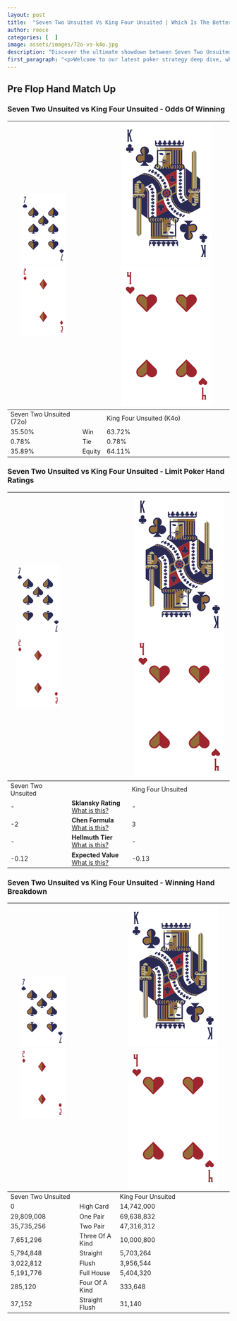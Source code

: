 ```yaml
---
layout: post
title:  "Seven Two Unsuited Vs King Four Unsuited | Which Is The Better Hand In Poker? A Complete Guide"
author: reece
categories: [  ]
image: assets/images/72o-vs-k4o.jpg
description: "Discover the ultimate showdown between Seven Two Unsuited and King Four Unsuited in poker! Uncover the odds, strategies, and scenarios where one hand triumphs over the other. Get ready to up your poker game with this thrilling analysis."
first_paragraph: "<p>Welcome to our latest poker strategy deep dive, where we're pitting two distinct hands against each other in a high-stakes showdown: Seven Two Unsuited vs King Four Unsuited.</p><p>In the dynamic world of poker, every decision counts, and knowing which hand holds the upper hand is key to your success at the table.</p><p>In this article, we'll dissect these two hands, explore the scenarios where one dominates the other, and equip you with the knowledge to make strategic choices that can tip the odds in your favor.</p><p>Get ready to unravel the intriguing dynamics of these poker hands and elevate your game to new heights.</p>"
---
```




[comment]: # (sp0)

## Pre Flop Hand Match Up

<div class="table hand-ratings" markdown="1"> 



### Seven Two Unsuited vs King Four Unsuited - Odds Of Winning


    
| ![image info](assets/images/hand1/7.png) ![image info](assets/images/hand1/2o.png) |  | ![image info](assets/images/hand2/K.png) ![image info](assets/images/hand2/4o.png) |
| -------- | -------- | -------- |
| Seven Two Unsuited (72o) |  | King Four Unsuited (K4o) |
| 35.50% | Win | 63.72% |
| 0.78% | Tie | 0.78% |
| 35.89% | Equity | 64.11% |




[comment]: # (sp1)



### Seven Two Unsuited vs King Four Unsuited - Limit Poker Hand Ratings


    
| ![image info](assets/images/hand1/7.png) ![image info](assets/images/hand1/2o.png) |  | ![image info](assets/images/hand2/K.png) ![image info](assets/images/hand2/4o.png) |
| -------- | -------- | -------- |
| Seven Two Unsuited |  | King Four Unsuited |
| - | **Sklansky Rating** [What is this?](/sklansky-rating-explained) | - |
| -2 | **Chen Formula** [What is this?](/chen-formula-explained) | 3 |
| - | **Hellmuth Tier** [What is this?](/Hellmuth-tier-explained) | - |
| -0.12 | **Expected Value** [What is this?](/expected-value-explained) | -0.13 |




[comment]: # (sp2)



### Seven Two Unsuited vs King Four Unsuited - Winning Hand Breakdown


    
| ![image info](assets/images/hand1/7.png) ![image info](assets/images/hand1/2o.png) |  | ![image info](assets/images/hand2/K.png) ![image info](assets/images/hand2/4o.png) |
| -------- | -------- | -------- |
| Seven Two Unsuited |  | King Four Unsuited |
| 0 | High Card | 14,742,000 |
| 29,809,008 | One Pair | 69,638,832 |
| 35,735,256 | Two Pair | 47,316,312 |
| 7,651,296 | Three Of A Kind | 10,000,800 |
| 5,794,848 | Straight | 5,703,264 |
| 3,022,812 | Flush | 3,956,544 |
| 5,191,776 | Full House | 5,404,320 |
| 285,120 | Four Of A Kind | 333,648 |
| 37,152 | Straight Flush | 31,140 |




[comment]: # (sp3)



</div>

[comment]: # (sp4)



[comment]: # (sp5)

